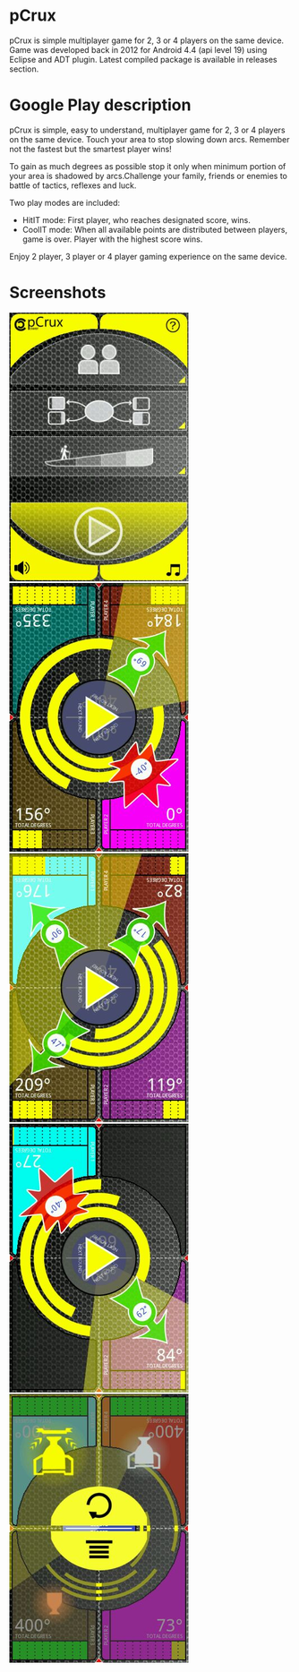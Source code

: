 # pCrux
pCrux is simple multiplayer game for 2, 3 or 4 players on the same device. Game was developed back in 2012 for Android 4.4 (api level 19) using Eclipse  and ADT plugin. Latest compiled package is available in releases section.

# Google Play description
pCrux is simple, easy to understand, multiplayer game for 2, 3 or 4 players on the same device. Touch your area to stop slowing down arcs. Remember not the fastest but the smartest player wins! 

To gain as much degrees as possible stop it only when minimum portion of your area is shadowed by arcs.Challenge your family, friends or enemies to battle of tactics, reflexes and luck.

Two play modes are included:
- HitIT mode: First player, who reaches designated score, wins.
- CoolIT mode: When all available points are distributed between players, game is over. Player with the highest score wins.

Enjoy 2 player, 3 player or 4 player gaming experience on the same device.

# Screenshots
<img src="./images/1.jpg">
<img src="./images/2.jpg">
<img src="./images/3.jpg">
<img src="./images/4.jpg">
<img src="./images/5.jpg">